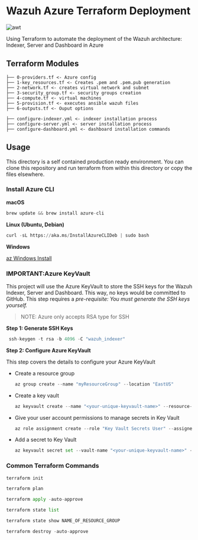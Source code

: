 # Wazuh Azure Terraform Deployment

![awt](https://github.com/datboyblu3/azure_wazuh_terraform/assets/95729902/6e5523c4-9b6c-4aee-80fd-ea68e7d2f922)



Using Terraform to automate the deployment of the Wazuh architecture: Indexer, Server and Dashboard in Azure

## Terraform Modules
```
├── 0-providers.tf <- Azure config
├── 1-key_resources.tf <- Creates .pem and .pem.pub generation
├── 2-network.tf <- creates virtual network and subnet
├── 3-security_group.tf <- security groups creation
├── 4-compute.tf <- virtual machines
├── 5-provision.tf <- executes ansible wazuh files
├── 6-outputs.tf <- Ouput options
```

```
├── configure-indexer.yml <- indexer installation process
├── configure-server.yml <- server installation process
├── configure-dashboard.yml <- dashboard installation commands
```

## Usage

This directory is a self contained production ready environment. You can clone
this repository and run terraform from within this directory or copy the files
elsewhere.

### Install Azure CLI

**macOS**
```python
brew update && brew install azure-cli
```

**Linux (Ubuntu, Debian)**
```python
curl -sL https://aka.ms/InstallAzureCLIDeb | sudo bash
```
**Windows**

[az Windows Install](https://learn.microsoft.com/en-us/cli/azure/install-azure-cli-windows?tabs=azure-cli)

### IMPORTANT:Azure KeyVault

This project will use the Azure KeyVault to store the SSH keys for the Wazuh Indexer, Server and Dashboard. This way, no keys would be committed to GitHub.
This step requires a *pre-requisite: You must generate the SSH keys yourself.* 
> NOTE: Azure only accepts RSA type for SSH

**Step 1: Generate SSH Keys**
```python
 ssh-keygen -t rsa -b 4096 -C "wazuh_indexer"
```

**Step 2: Configure Azure KeyVault**

This step covers the details to configure your Azure KeyVault

- Create a resource group
  ```python
  az group create --name "myResourceGroup" --location "EastUS"
  ```
- Create a key vault
  ```python
  az keyvault create --name "<your-unique-keyvault-name>" --resource-group "myResourceGroup" --enable-rbac-authorization
  ```
- Give your user account permissions to manage secrets in Key Vault
  ```python
  az role assignment create --role "Key Vault Secrets User" --assignee "<your-email-address>" --scope "/subscriptions/<subscription-id>/resourceGroups/<resource-group-name>/providers/Microsoft.KeyVault/vaults/<your-unique-keyvault-name>"
  ```
- Add a secret to Key Vault
  ```python
  az keyvault secret set --vault-name "<your-unique-keyvault-name>" --name "ExamplePassword" --value "hVFkk965BuUv"
  ```



### Common Terraform Commands

```python
terraform init
```

```python
terraform plan
```

```python
terraform apply -auto-approve
```

```python
terraform state list
```

```python
terraform state show NAME_OF_RESOURCE_GROUP
```

```python
terraform destroy -auto-approve
```
